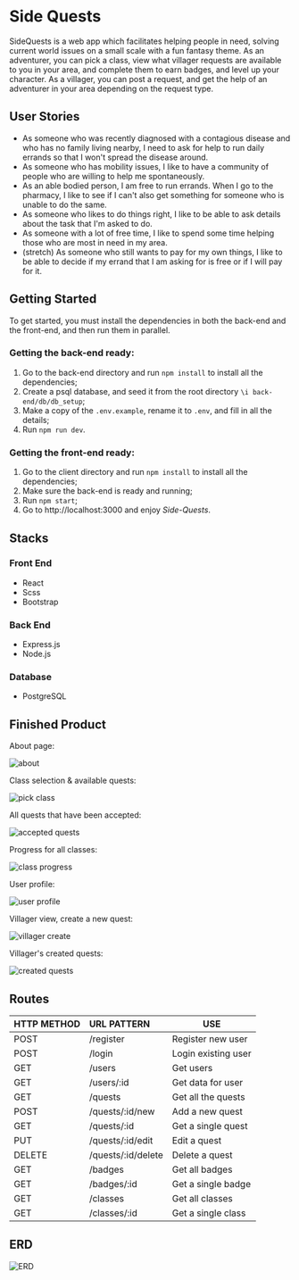 # Side Quests

SideQuests is a web app which facilitates helping people in need, solving current world issues on a small scale with a fun fantasy theme. As an adventurer, you can pick a class, view what villager requests are available to you in your area, and complete them to earn badges, and level up your character. As a villager, you can post a request, and get the help of an adventurer in your area depending on the request type.

## User Stories

- As someone who was recently diagnosed with a contagious disease and who has no family living nearby, I need to ask for help to run daily errands so that I won't spread the disease around.
- As someone who has mobility issues, I like to have a community of people who are willing to help me spontaneously.
- As an able bodied person, I am free to run errands. When I go to the pharmacy, I like to see if I can't also get something for someone who is unable to do the same.
- As someone who likes to do things right, I like to be able to ask details about the task that I'm asked to do.
- As someone with a lot of free time, I like to spend some time helping those who are most in need in my area.
- (stretch) As someone who still wants to pay for my own things, I like to be able to decide if my errand that I am asking for is free or if I will pay for it.

## Getting Started

To get started, you must install the dependencies in both the back-end and the front-end, and then run them in parallel.

### Getting the back-end ready:

1. Go to the back-end directory and run `npm install` to install all the dependencies;
2. Create a psql database, and seed it from the root directory `\i back-end/db/db_setup`;
3. Make a copy of the `.env.example`, rename it to `.env`, and fill in all the details;
4. Run `npm run dev`.

### Getting the front-end ready:
1. Go to the client directory and run `npm install` to install all the dependencies;
2. Make sure the back-end is ready and running;
3. Run `npm start`;
4. Go to http://localhost:3000 and enjoy _Side-Quests_.

## Stacks

### Front End
* React
* Scss
* Bootstrap

### Back End
* Express.js
* Node.js

### Database
* PostgreSQL

## Finished Product

About page:

![about](./docs/about.png)

Class selection & available quests:

![pick class](./docs/adventurer.png)

All quests that have been accepted:

![accepted quests](./docs/accepted.png)

Progress for all classes:

![class progress](./docs/progress.png)

User profile:

![user profile](./docs/profile.png)

Villager view, create a new quest:

![villager create](./docs/create.png)

Villager's created quests:

![created quests](./docs/created.png)


## Routes

| HTTP METHOD  | URL PATTERN        | USE                      |
| ------------ | :----------------- |--------------------------|
| POST         | /register          | Register new user        |
| POST         | /login             | Login existing user      |
| GET          | /users             | Get users                |
| GET          | /users/:id         | Get data for user        |
| GET          | /quests            | Get all the quests       |
| POST         | /quests/:id/new    | Add a new quest          |
| GET          | /quests/:id        | Get a single quest       |
| PUT          | /quests/:id/edit   | Edit a quest             |
| DELETE       | /quests/:id/delete | Delete a quest           |
| GET          | /badges            | Get all badges           |
| GET          | /badges/:id        | Get a single badge       |
| GET          | /classes           | Get all classes          |
| GET          | /classes/:id       | Get a single class       |

## ERD
![ERD](./docs/SideQuests_ERD.png)
